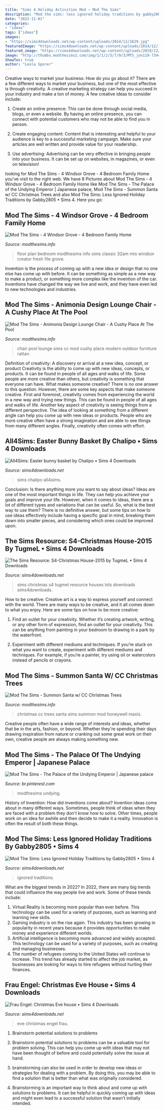 ```yaml
---
title: "Sims 4 Holiday Activities Mod ~ Mod The Sims"
description: "Mod the sims: less ignored holiday traditions by gabby2805 • sims 4"
date: "2022-11-01"
categories:
- "ideas"
tags: ["ideas"]
images:
- "https://sims4downloads.net/wp-content/uploads/2014/12/1629.jpg"
featuredImage: "https://sims4downloads.net/wp-content/uploads/2014/12/1629.jpg"
featured_image: "https://sims4downloads.net/wp-content/uploads/2019/12/3421.jpg"
image: "http://thumbs.modthesims2.com/img/1/1/2/5/7/9/3/MTS_jon119-734425-snapshot_54eedb68_b4eee232.jpg"
ShowToc: true
author: "Leola Sporer"
---
```



Creative ways to market your business: How do you go about it?
There are a few different ways to market your business, but one of the most effective is through creativity. A creative marketing strategy can help you succeed in your industry and make a ton of money. A few creative ideas to consider include: 
1. Create an online presence: This can be done through social media, blogs, or even a website. By having an online presence, you can connect with potential customers who may not be able to find you in person. 

2. Create engaging content: Content that is interesting and helpful to your audience is key to a successful marketing campaign. Make sure your articles are well written and provide value for your readership. 

3. Use advertising: Advertising can be very effective in bringing people into your business. It can be set up on websites, in magazines, or even on television!

	

		
looking for Mod The Sims - 4 Windsor Grove - 4 Bedroom Family Home you've visit to the right web. We have 8 Pictures about Mod The Sims - 4 Windsor Grove - 4 Bedroom Family Home like Mod The Sims - The Palace of the Undying Emperor | Japanese palace, Mod The Sims - Summon Santa w/ CC Christmas Trees and also Mod The Sims: Less Ignored Holiday Traditions by Gabby2805 • Sims 4. Here you go:
		
    
## Mod The Sims - 4 Windsor Grove - 4 Bedroom Family Home

<img loading=lazy src="http://thumbs.modthesims2.com/img/8/4/8/5/0/MTS_jamie10-1560348-08-13-15_11-32AM.jpg" onerror="this.onerror=null;this.src='https://tse1.mm.bing.net/th?id=OIP.wSWfP-KhQHaOM7NzflLHkgHaEK&amp;pid=15.1';" alt="Mod The Sims - 4 Windsor Grove - 4 Bedroom Family Home">

_Source: modthesims.info_

>floor plan bedroom modthesims info sims classic 32am mts windsor creator fresh file grove. 

	

Invention is the process of coming up with a new idea or design that no one else has come up with before. It can be something as simple as a new way to make a product, or something more complex like the invention of the car. Inventions have changed the way we live and work, and they have even led to new technologies and industries.

    
## Mod The Sims - Animonia Design Lounge Chair - A Cushy Place At The Pool

<img loading=lazy src="http://thumbs.modthesims2.com/img/1/1/2/5/7/9/3/MTS_jon119-734425-snapshot_54eedb68_b4eee232.jpg" onerror="this.onerror=null;this.src='https://tse1.mm.bing.net/th?id=OIP.Aswjc6pBVMN4ouhR5XdwBAHaFj&amp;pid=15.1';" alt="Mod The Sims - Animonia Design Lounge Chair - A Cushy Place At The Pool">

_Source: modthesims.info_

>chair pool lounge sims cc mod cushy place modern outdoor furniture rattan. 

	

Definition of creativity: A discovery or arrival at a new idea, concept, or product
Creativity is the ability to come up with new ideas, concepts, or products. It can be found in people of all ages and walks of life. Some people are more creative than others, but creativity is something that everyone can have. What makes someone creative? There is no one answer to this question. However, there are some key aspects that make someone creative. First and foremost, creativity comes from experiencing the world in a new way and trying new things. This can be found in people of all ages and walks of life. Another key aspect of creativity is seeing things from a different perspective. The idea of looking at something from a different angle can help you come up with new ideas or products. People who are more creative often have a strong imagination and are able to see things from many different angles. Finally, creativity often comes with effort.

    
## All4Sims: Easter Bunny Basket By Chalipo • Sims 4 Downloads

<img loading=lazy src="https://sims4downloads.net/wp-content/uploads/2016/03/10216.jpg" onerror="this.onerror=null;this.src='https://tse1.mm.bing.net/th?id=OIP.35i5VUb4sK2LLKBofHqlywHaGb&amp;pid=15.1';" alt="All4Sims: Easter bunny basket by Chalipo • Sims 4 Downloads">

_Source: sims4downloads.net_

>sims chalipo all4sims. 

	

Conclusion: Is there anything more you want to say about ideas?
Ideas are one of the most important things in life. They can help you achieve your goals and improve your life. However, when it comes to ideas, there are a lot of different types and variations that can be useful. So, what is the best way to use them? There is no definitive answer, but some tips on how to use ideas effectively include having a specific goal in mind, breaking them down into smaller pieces, and considering which ones could be improved upon.

    
## The Sims Resource: S4-Christmas House-2015 By TugmeL • Sims 4 Downloads

<img loading=lazy src="https://sims4downloads.net/wp-content/uploads/2014/12/1629.jpg" onerror="this.onerror=null;this.src='https://tse3.mm.bing.net/th?id=OIP.1Zm4Q_5Y6BzQKg1-BDeRwgHaFj&amp;pid=15.1';" alt="The Sims Resource: S4-Christmas House-2015 by TugmeL • Sims 4 Downloads">

_Source: sims4downloads.net_

>sims christmas s4 tugmel resource houses lots downloads sims4downloads. 

	

How to be creative:
Creative art is a way to express yourself and connect with the world. There are many ways to be creative, and it all comes down to what you enjoy. Here are some tips on how to be more creative:
1. Find an outlet for your creativity. Whether it’s creating artwork, writing, or any other form of expression, find an outlet for your creativity. This can be anything from painting in your bedroom to drawing in a park by the waterfront.

2. Experiment with different mediums and techniques. If you’re stuck on what you want to create, experiment with different mediums and techniques. For example, if you’re a painter, try using oil or watercolors instead of pencils or crayons.

    
## Mod The Sims - Summon Santa W/ CC Christmas Trees

<img loading=lazy src="http://thumbs.modthesims2.com/img/2/1/6/2/9/1/1/MTS_Honeywell-1589305-ccChristmasTrees.jpg" onerror="this.onerror=null;this.src='https://tse4.mm.bing.net/th?id=OIP.htk-uLQxsFpD-6BKhS1mwQHaFE&amp;pid=15.1';" alt="Mod The Sims - Summon Santa w/ CC Christmas Trees">

_Source: modthesims.info_

>christmas cc trees santa sims summon mod honeywell maxis. 

	

Creative people often have a wide range of interests and ideas, whether that be in the arts, fashion, or beyond. Whether they're spending their days drawing inspiration from nature or cranking out some great work on their own, creative people are always making something new.

    
## Mod The Sims - The Palace Of The Undying Emperor | Japanese Palace

<img loading=lazy src="https://i.pinimg.com/736x/13/ab/d6/13abd6542ad86be4f9b029b5d12cd670--emperor-palaces.jpg" onerror="this.onerror=null;this.src='https://tse2.mm.bing.net/th?id=OIP.A5EQ8skrptvFMJfF07PIJwAAAA&amp;pid=15.1';" alt="Mod The Sims - The Palace of the Undying Emperor | Japanese palace">

_Source: br.pinterest.com_

>modthesims undying. 

	

History of Invention: How did inventions come about?
Invention ideas come about in many different ways. Sometimes, people think of ideas when they are faced with a problem they don't know how to solve. Other times, people work on an idea for awhile and then decide to make it a reality. Innovation is often the result of both these things.

    
## Mod The Sims: Less Ignored Holiday Traditions By Gabby2805 • Sims 4

<img loading=lazy src="https://sims4downloads.net/wp-content/uploads/2019/12/3421.jpg" onerror="this.onerror=null;this.src='https://tse4.mm.bing.net/th?id=OIP.XO_HnbtEgj5iClypM75S1QHaEL&amp;pid=15.1';" alt="Mod The Sims: Less Ignored Holiday Traditions by Gabby2805 • Sims 4">

_Source: sims4downloads.net_

>ignored traditions. 

	

What are the biggest trends in 2022?
In 2022, there are many big trends that could influence the way people live and work. Some of these trends include: 
1) Virtual Reality is becoming more popular than ever before. This technology can be used for a variety of purposes, such as learning and learning new skills. 
2) Gaming industry is on the rise again. This industry has been growing in popularity in recent years because it provides opportunities to make money and experience different worlds. 
3) Artificial intelligence is becoming more advanced and widely accepted. This technology can be used for a variety of purposes, such as creating and managing businesses. 
4) The number of refugees coming to the United States will continue to increase. This trend has already started to affect the job market, as businesses are looking for ways to hire refugees without hurting their finances.

    
## Frau Engel: Christmas Eve House • Sims 4 Downloads

<img loading=lazy src="https://sims4downloads.net/wp-content/uploads/2017/12/860.jpg" onerror="this.onerror=null;this.src='https://tse2.mm.bing.net/th?id=OIP.SPbTltL0mR5vX1QZj6kfpwHaEL&amp;pid=15.1';" alt="Frau Engel: Christmas Eve house • Sims 4 Downloads">

_Source: sims4downloads.net_

>eve christmas engel frau. 

	

1. Brainstorm potential solutions to problems
1. Brainstorm potential solutions to problems can be a valuable tool for problem solving. This can help you come up with ideas that may not have been thought of before and could potentially solve the issue at hand.
2. brainstorming can also be used in order to develop new ideas or strategies for dealing with a problem. By doing this, you may be able to find a solution that is better than what was originally considered.

3. Brainstorming is an important way to think about and come up with solutions to problems. It can be helpful in quickly coming up with ideas and might even lead to a successful solution that wasn’t initially intended.

